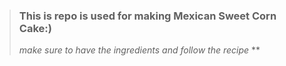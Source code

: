 >### This is repo is used for making Mexican Sweet Corn Cake:)
> *make sure to have the ingredients and follow the recipe* **
